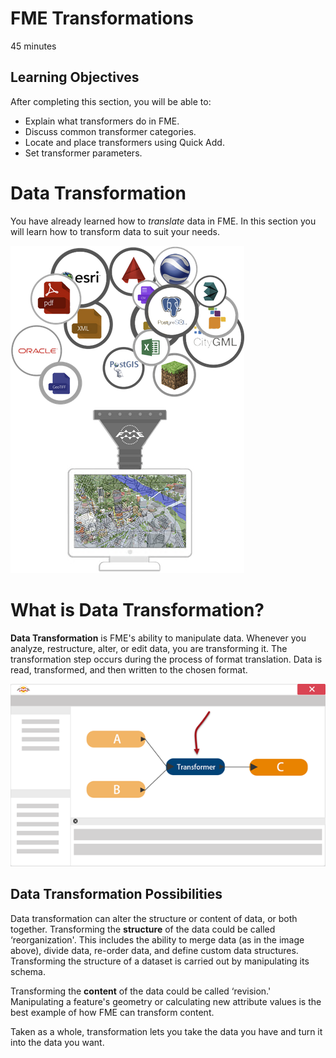 # FME Transformations

45 minutes

<!-- 38 min 9/28 -->

## Learning Objectives

After completing this section, you will be able to:
- Explain what transformers do in FME.
- Discuss common transformer categories.
- Locate and place transformers using Quick Add.
- Set transformer parameters.

# Data Transformation

You have already learned how to *translate* data in FME. In this section you will learn how to transform data to suit your needs.

![](./Images/Img2.001.DataTransformation.png)

# What is Data Transformation?

**Data Transformation** is FME's ability to manipulate data. Whenever you analyze, restructure, alter, or edit data, you are transforming it. The transformation step occurs during the process of format translation. Data is read, transformed, and then written to the chosen format.

![](./Images/Img2.002.TransformationInFME.png)

## Data Transformation Possibilities

Data transformation can alter the structure or content of data, or both together. Transforming the **structure** of the data could be called ‘reorganization'. This includes the ability to merge data (as in the image above), divide data, re-order data, and define custom data structures. Transforming the structure of a dataset is carried out by manipulating its schema.

Transforming the **content** of the data could be called ‘revision.' Manipulating a feature's geometry or calculating new attribute values is the best example of how FME can transform content.

Taken as a whole, transformation lets you take the data you have and turn it into the data you want.

